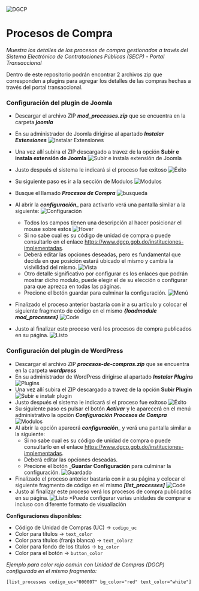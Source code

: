 ![DGCP](https://www.dgcp.gob.do/wp-content/themes/dgcp/img/logo-dgcp-extendido.svg)

# Procesos de Compra #

_Muestra los detalles de los procesos de compra gestionados a través del Sistema Electrónico de Contrataciones Públicas (SECP) - Portal Transaccional_

Dentro de este repositorio podrán encontrar 2 archivos zip que corresponden a plugins para agregar los detalles de las compras hechas a través del portal transaccional.

### Configuración del plugin de Joomla ###

* Descargar el archivo ZIP ___mod_processes.zip___ que se encuentra en la carpeta ___joomla___
* En su administrador de Joomla dirigirse al apartado ___Instalar Extensiones___
![Instalar Extensiones](https://user-images.githubusercontent.com/126279066/221255019-bc4a3516-66dc-4c55-a697-7614e5056d9c.png)
* Una vez allí subira el ZIP descargado a travez de la opción __Subir e instala extensión de Joomla__
![Subir e instala extensión de Joomla](https://user-images.githubusercontent.com/126279066/221257075-e28f9a52-bb16-4386-9c0b-ca1f54496f99.png)
* Justo después el sistema le indicará si el proceso fue exitoso
![Éxito](https://user-images.githubusercontent.com/126279066/221256916-a7318977-c3a9-4769-ba63-6255d439aa07.png)
* Su siguiente paso es ir a la sección de Modulos
![Modulos](https://user-images.githubusercontent.com/126279066/221277380-bea1c62a-0a03-4a9a-9ff0-887934c88a90.png)
* Busque el llamado ___Procesos de Compra___
![busqueda](https://user-images.githubusercontent.com/126279066/221277626-ba31dbd5-27af-4102-8449-7cf22851d861.png)
* Al abrir la ___configuración____ para activarlo verá una pantalla similar a la siguiente:
![Configuración](https://user-images.githubusercontent.com/126279066/221278863-617f24b2-466d-4048-a8c2-ac29c58738fe.png)
  * Todos los campos tienen una descripción al hacer posicionar el mouse sobre estos
  ![Hover](https://user-images.githubusercontent.com/126279066/221279072-2f2d6405-97a2-4f07-9f8f-6b72e7b45b57.png)
  * Si no sabe cual es su código de unidad de compra o puede consultarlo en el enlace <a href="https://www.dgcp.gob.do/instituciones-implementadas/" target="_blank">https://www.dgcp.gob.do/instituciones-implementadas</a>.
  * Deberá editar las opciones deseadas, pero es fundamental que decida en que posición estará ubicado el mismo y cambia la visivilidad del mismo.
  ![Vista](https://user-images.githubusercontent.com/126279066/221279919-850859ec-75d3-4cfc-bcdd-727123dcc215.png)
  * Otro detalle significativo por configurar es los enlaces que podrán mostrar dicho modulo, puede elegir el de su elección o configurar para que aprezca en todas las páginas.
  * Precione el botón guardar para culminar la configuración.
  ![Menú](https://user-images.githubusercontent.com/126279066/221280327-43f961c8-9c86-4cf3-acfb-17e52cfcceb3.png)
* Finalizado el proceso anterior bastaría con ir a su artículo y colocar el siguiente fragmento de código en el mismo ___{loadmodule mod_processes}___
![Code](https://github.com/user-attachments/assets/3f5811b8-1f83-4719-8f5f-2a459c54f4ae)

* Justo al finalizar este proceso verá los procesos de compra publicados en su página.
![Listo](https://user-images.githubusercontent.com/126279066/221281943-20f13c79-30a4-4ff5-81dd-b365034dd264.png)


### Configuración del plugin de WordPress ###

* Descargar el archivo ZIP ___procesos-de-compras.zip___ que se encuentra en la carpeta ___wordpress___
* En su administrador de WordPress dirigirse al apartado ___Instalar Plugins___
![Plugins](https://user-images.githubusercontent.com/126279066/221282693-8d13af39-a73b-421b-804b-3686bbecd3b8.png)
* Una vez allí subira el ZIP descargado a travez de la opción __Subir Plugin__
![Subir e instalr plugin](https://user-images.githubusercontent.com/126279066/221283340-b08cf525-b5df-4d51-a5d0-8c466acda6f6.png)
* Justo después el sistema le indicará si el proceso fue exitoso
![Éxito](https://user-images.githubusercontent.com/126279066/221284203-0744e785-460c-40b8-a540-5b8ef18a08a6.png)
* Su siguiente paso es pulsar el botón ___Activar___ y le aparecerá en el menú administrativo la opción ___Configuración Procesos de Compra___
![Modulos](https://user-images.githubusercontent.com/126279066/221285212-3c474c80-6e94-44aa-9402-0dc5b9b7c129.png)
* Al abrir la opción aparecrá ___configuración____ y verá una pantalla similar a la siguiente:
  * Si no sabe cual es su código de unidad de compra o puede consultarlo en el enlace <a href="https://www.dgcp.gob.do/instituciones-implementadas/" target="_blank">https://www.dgcp.gob.do/instituciones-implementadas</a>.
  * Deberá editar las opciones deseadas.
  * Precione el botón ___Guardar Configuración__ para culminar la configuración.
  ![Guardado](https://user-images.githubusercontent.com/126279066/221285827-2584e8b6-4fb4-4d80-a769-3bdd4f8eb60d.png)
* Finalizado el proceso anterior bastaría con ir a su página y colocar el siguiente fragmento de código en el mismo ___[list_processes]___
![Code](https://user-images.githubusercontent.com/126279066/221286101-e0a94263-197c-4661-b2ff-e6e31cf8f19b.png)
* Justo al finalizar este proceso verá los procesos de compra publicados en su página.
![Listo](https://user-images.githubusercontent.com/126279066/221286208-b2449152-8d42-42c5-aedd-990354073e3c.png)
*Puede configurar varias unidades de comprar e incluso con diferente formato de visualiación

**Configuraciones disponibles:**
- Código de Unidad de Compras (UC) → `codigo_uc`
- Color para títulos → `text_color`
- Color para títulos (franja blanca) → `text_color2`
- Color para fondo de los títulos → `bg_color`
- Color para el botón → `button_color`

_Ejemplo para color rojo común con Unidad de Compras (DGCP) configurada en el mismo fragmento:_

`[list_processes codigo_uc="000007" bg_color="red" text_color="white"]`
